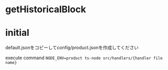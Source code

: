 # getHistoricalBlock

# initial
default.jsonをコピーしてconfig/product.jsonを作成してください

execute command
`NODE_ENV=product ts-node src/handlers/{handler file name}`
